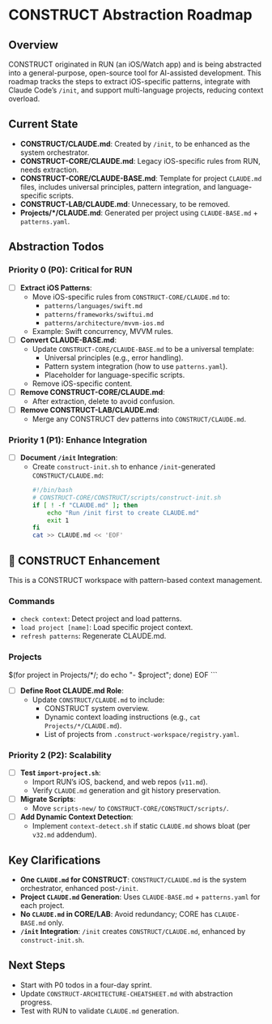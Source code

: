 # CONSTRUCT Abstraction Roadmap

## Overview
CONSTRUCT originated in RUN (an iOS/Watch app) and is being abstracted into a general-purpose, open-source tool for AI-assisted development. This roadmap tracks the steps to extract iOS-specific patterns, integrate with Claude Code’s `/init`, and support multi-language projects, reducing context overload.

## Current State
- **CONSTRUCT/CLAUDE.md**: Created by `/init`, to be enhanced as the system orchestrator.
- **CONSTRUCT-CORE/CLAUDE.md**: Legacy iOS-specific rules from RUN, needs extraction.
- **CONSTRUCT-CORE/CLAUDE-BASE.md**: Template for project `CLAUDE.md` files, includes universal principles, pattern integration, and language-specific scripts.
- **CONSTRUCT-LAB/CLAUDE.md**: Unnecessary, to be removed.
- **Projects/*/CLAUDE.md**: Generated per project using `CLAUDE-BASE.md` + `patterns.yaml`.

## Abstraction Todos
### Priority 0 (P0): Critical for RUN
- [ ] **Extract iOS Patterns**:
  - Move iOS-specific rules from `CONSTRUCT-CORE/CLAUDE.md` to:
    - `patterns/languages/swift.md`
    - `patterns/frameworks/swiftui.md`
    - `patterns/architecture/mvvm-ios.md`
  - Example: Swift concurrency, MVVM rules.
- [ ] **Convert CLAUDE-BASE.md**:
  - Update `CONSTRUCT-CORE/CLAUDE-BASE.md` to be a universal template:
    - Universal principles (e.g., error handling).
    - Pattern system integration (how to use `patterns.yaml`).
    - Placeholder for language-specific scripts.
  - Remove iOS-specific content.
- [ ] **Remove CONSTRUCT-CORE/CLAUDE.md**:
  - After extraction, delete to avoid confusion.
- [ ] **Remove CONSTRUCT-LAB/CLAUDE.md**:
  - Merge any CONSTRUCT dev patterns into `CONSTRUCT/CLAUDE.md`.

### Priority 1 (P1): Enhance Integration
- [ ] **Document `/init` Integration**:
  - Create `construct-init.sh` to enhance `/init`-generated `CONSTRUCT/CLAUDE.md`:
    ```bash
    #!/bin/bash
    # CONSTRUCT-CORE/CONSTRUCT/scripts/construct-init.sh
    if [ ! -f "CLAUDE.md" ]; then
        echo "Run /init first to create CLAUDE.md"
        exit 1
    fi
    cat >> CLAUDE.md << 'EOF'
## 🚀 CONSTRUCT Enhancement
This is a CONSTRUCT workspace with pattern-based context management.
### Commands
- `check context`: Detect project and load patterns.
- `load project [name]`: Load specific project context.
- `refresh patterns`: Regenerate CLAUDE.md.
### Projects
$(for project in Projects/*/; do echo "- $project"; done)
EOF
    ```
- [ ] **Define Root CLAUDE.md Role**:
  - Update `CONSTRUCT/CLAUDE.md` to include:
    - CONSTRUCT system overview.
    - Dynamic context loading instructions (e.g., `cat Projects/*/CLAUDE.md`).
    - List of projects from `.construct-workspace/registry.yaml`.

### Priority 2 (P2): Scalability
- [ ] **Test `import-project.sh`**:
  - Import RUN’s iOS, backend, and web repos (`v11.md`).
  - Verify `CLAUDE.md` generation and git history preservation.
- [ ] **Migrate Scripts**:
  - Move `scripts-new/` to `CONSTRUCT-CORE/CONSTRUCT/scripts/`.
- [ ] **Add Dynamic Context Detection**:
  - Implement `context-detect.sh` if static `CLAUDE.md` shows bloat (per `v32.md` addendum).

## Key Clarifications
- **One `CLAUDE.md` for CONSTRUCT**: `CONSTRUCT/CLAUDE.md` is the system orchestrator, enhanced post-`/init`.
- **Project `CLAUDE.md` Generation**: Uses `CLAUDE-BASE.md` + `patterns.yaml` for each project.
- **No `CLAUDE.md` in CORE/LAB**: Avoid redundancy; CORE has `CLAUDE-BASE.md` only.
- **`/init` Integration**: `/init` creates `CONSTRUCT/CLAUDE.md`, enhanced by `construct-init.sh`.

## Next Steps
- Start with P0 todos in a four-day sprint.
- Update `CONSTRUCT-ARCHITECTURE-CHEATSHEET.md` with abstraction progress.
- Test with RUN to validate `CLAUDE.md` generation.